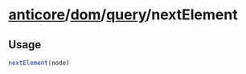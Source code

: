 # [anticore](../../../../../#reference)/[dom](../../#reference)/[query](../#reference)/<a name="reference">nextElement</a>

## Usage

```js
nextElement(node)
```